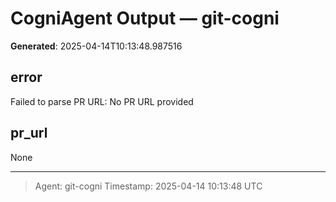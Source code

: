 # CogniAgent Output — git-cogni

**Generated**: 2025-04-14T10:13:48.987516

## error
Failed to parse PR URL: No PR URL provided

## pr_url
None

---
> Agent: git-cogni
> Timestamp: 2025-04-14 10:13:48 UTC